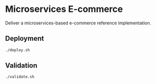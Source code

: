 # Microservices E-commerce

Deliver a microservices-based e-commerce reference implementation.

## Deployment

```bash
./deploy.sh
```

## Validation

```bash
./validate.sh
```
